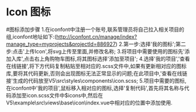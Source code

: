 # Icon 图标

#图标添加步骤
1.在iconfont中注册一个账号,联系管理员将自己拉入相关项目的组,iconfont地址如下:(http://iconfont.cn/manage/index?manage_type=myprojects&projectId=886927)
2.第一步:选择'我的图标';第二步:点击'上传Icon',将svg上传至里面,并修改名称;
3.将项目中需要使用的图标先'添加入库',点击右上角购物车图标,将其图标选择'添加至项目';
4.选择'我的项目','查看在线链接',将下方代码复制粘贴至相对应的.scss文件中,如果有更新相对应的图标库,要将其代码更新,否则会出现图标无法正常显示的问题;在此项目中,'查看在线链接'生成的代码放至V5\src\styles\components\icon.scss;
5.项目中需要的图标,在iconfont中'我的项目',鼠标移入相对应的图标,选择'复制代码',首先将其名称与代码添加至icon.scss文件中$icons中,然后在V5\example\src\views\base\icon\index.vue中相对应的位置中添加使用.
